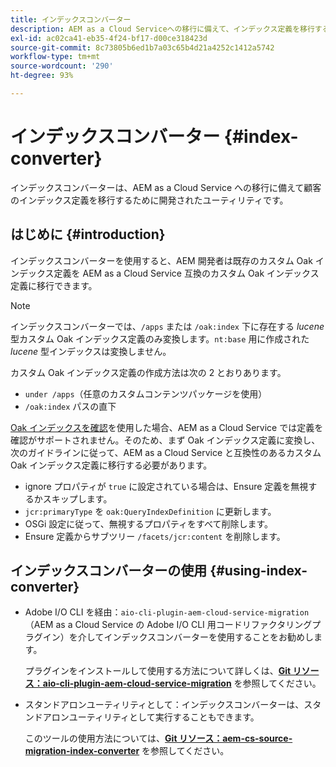 ```yaml
---
title: インデックスコンバーター
description: AEM as a Cloud Serviceへの移行に備えて、インデックス定義を移行する方法を説明します。
exl-id: ac02ca41-eb35-4f24-bf17-d00ce318423d
source-git-commit: 8c73805b6ed1b7a03c65b4d21a4252c1412a5742
workflow-type: tm+mt
source-wordcount: '290'
ht-degree: 93%

---
```


# インデックスコンバーター {#index-converter}

インデックスコンバーターは、AEM as a Cloud Service への移行に備えて顧客のインデックス定義を移行するために開発されたユーティリティです。

## はじめに {#introduction}

インデックスコンバーターを使用すると、AEM 開発者は既存のカスタム Oak インデックス定義を AEM as a Cloud Service 互換のカスタム Oak インデックス定義に移行できます。

>[!NOTE]
>インデックスコンバーターでは、`/apps` または `/oak:index` 下に存在する *lucene* 型カスタム Oak インデックス定義のみ変換します。`nt:base` 用に作成された *lucene* 型インデックスは変換しません。

カスタム Oak インデックス定義の作成方法は次の 2 とおりあります。

* `under /apps`（任意のカスタムコンテンツパッケージを使用）
* `/oak:index` パスの直下

[Oak インデックスを確認](https://adobe-consulting-services.github.io/acs-aem-commons/features/ensure-oak-index/index.html)を使用した場合、AEM as a Cloud Service では定義を確認がサポートされません。そのため、まず Oak インデックス定義に変換し、次のガイドラインに従って、AEM as a Cloud Service と互換性のあるカスタム Oak インデックス定義に移行する必要があります。

* ignore プロパティが `true` に設定されている場合は、Ensure 定義を無視するかスキップします。
* `jcr:primaryType` を `oak:QueryIndexDefinition` に更新します。
* OSGi 設定に従って、無視するプロパティをすべて削除します。
* Ensure 定義からサブツリー `/facets/jcr:content` を削除します。

## インデックスコンバーターの使用 {#using-index-converter}

* Adobe I/O CLI を経由：`aio-cli-plugin-aem-cloud-service-migration`（AEM as a Cloud Service の Adobe I/O CLI 用コードリファクタリングプラグイン）を介してインデックスコンバーターを使用することをお勧めします。

  プラグインをインストールして使用する方法について詳しくは、**[Git リソース：aio-cli-plugin-aem-cloud-service-migration](https://github.com/adobe/aio-cli-plugin-aem-cloud-service-migration#introduction)** を参照してください。

* スタンドアロンユーティリティとして：インデックスコンバーターは、スタンドアロンユーティリティとして実行することもできます。

  このツールの使用方法については、**[Git リソース：aem-cs-source-migration-index-converter](https://github.com/adobe/aem-cloud-service-source-migration/tree/master/packages/index-converter)** を参照してください。
